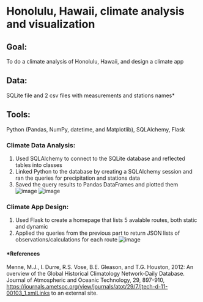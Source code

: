# Honolulu, Hawaii, climate analysis and visualization
## **Goal**:
To do a climate analysis of Honolulu, Hawaii, and design a climate app
## **Data**:
SQLite file and 2 csv files with measurements and stations names*
## **Tools**: 
Python (Pandas, NumPy, datetime, and Matplotlib), SQLAlchemy, Flask
### **Climate Data Analysis**:
1. Used SQLAlchemy to connect to the SQLite database and reflected tables into classes 
2. Linked Python to the database by creating a SQLAlchemy session and ran the queries for precipitation and stations data
3. Saved the query results to Pandas DataFrames and plotted them
![image](https://github.com/irinatenis/Honolulu-Hawaii-climate-analysis-and-visualization/assets/120978502/9287aad0-cce4-46f5-a4bc-e2e7a2174241)
![image](https://github.com/irinatenis/Honolulu-Hawaii-climate-analysis-and-visualization/assets/120978502/31b1b08f-b6e6-456f-a033-29472f66010e)


### **Climate App Design**:
1. Used Flask to create a homepage that lists 5 avalable routes, both static and dynamic
2. Applied the queries from the previous part to return JSON lists of observations/calculations for each route
![image](https://github.com/irinatenis/Honolulu-Hawaii-climate-analysis-and-visualization/assets/120978502/95079289-d7f9-4a6f-9544-3e07f967d28d)


#### *References
Menne, M.J., I. Durre, R.S. Vose, B.E. Gleason, and T.G. Houston, 2012: An overview of the Global Historical Climatology Network-Daily Database. Journal of Atmospheric and Oceanic Technology, 29, 897-910, https://journals.ametsoc.org/view/journals/atot/29/7/jtech-d-11-00103_1.xmlLinks to an external site.
